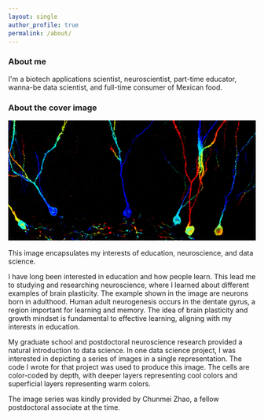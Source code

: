 ```yaml
---
layout: single
author_profile: true
permalink: /about/
---
```


### About me

I'm a biotech applications scientist, neuroscientist, part-time educator, wanna-be data scientist, and full-time consumer of Mexican food.

### About the cover image

<p align="center">
  <img src="/assets/BL,CMZ_DGcolorCodedRep_B_forBlog.jpg" alt="BL,CMZ" max-width:50%; height:auto;/>
</p>

This image encapsulates my interests of education, neuroscience, and data science.

I have long been interested in education and how people learn. This lead me to studying and researching neuroscience, where I learned about different examples of brain plasticity. The example shown in the image are neurons born in adulthood. Human adult neurogenesis occurs in the dentate gyrus, a region important for learning and memory. The idea of brain plasticity and growth mindset is fundamental to effective learning, aligning with my interests in education.

My graduate school and postdoctoral neuroscience research provided a natural introduction to data science. In one data science project, I was interested in depicting a series of images in a single representation. The code I wrote for that project was used to produce this image. The cells are color-coded by depth, with deeper layers representing cool colors and superficial layers representing warm colors.

The image series was kindly provided by Chunmei Zhao, a fellow postdoctoral associate at the time.
